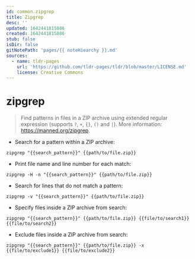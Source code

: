 ```yaml
---
id: common.zipgrep
title: Zipgrep
desc: ''
updated: 1642441815086
created: 1642441815086
stub: false
isDir: false
gitNotePath: 'pages/{{ noteHiearchy }}.md'
sources:
  - name: tldr-pages
    url: 'https://github.com/tldr-pages/tldr/blob/master/LICENSE.md'
    license: Creative Commons
---
```

# zipgrep

> Find patterns in files in a ZIP archive using extended regular expression (supports `?`, `+`, `{}`, `()` and `|`).
> More information: <https://manned.org/zipgrep>.

- Search for a pattern within a ZIP archive:

`zipgrep "{{search_pattern}}" {{path/to/file.zip}}`

- Print file name and line number for each match:

`zipgrep -H -n "{{search_pattern}}" {{path/to/file.zip}}`

- Search for lines that do not match a pattern:

`zipgrep -v "{{search_pattern}}" {{path/to/file.zip}}`

- Specify files inside a ZIP archive from search:

`zipgrep "{{search_pattern}}" {{path/to/file.zip}} {{file/to/search1}} {{file/to/search2}}`

- Exclude files inside a ZIP archive from search:

`zipgrep "{{search_pattern}}" {{path/to/file.zip}} -x {{file/to/exclude1}} {{file/to/exclude2}}`

